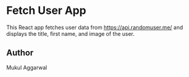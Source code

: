 # Fetch User App

This React app fetches user data from https://api.randomuser.me/ and displays the title, first name, and image of the user.

## Author
Mukul Aggarwal
